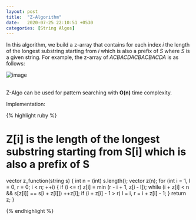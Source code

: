 ```yaml
---
layout: post
title:  "Z-Algorithm"
date:   2020-07-25 22:10:51 +0530
categories: [String Algos]
---
```


In this algorithm, we build a z-array that contains for each index *i* the length of the longest substring starting from *i* which is also a prefix of *S* where *S* is a given string.
For example, the z-array of *ACBACDACBACBACDA* is as follows:

![image](https://user-images.githubusercontent.com/41137582/88462113-8a752180-cec6-11ea-9c96-8bde1b263633.png)

<br> Z-Algo can be used for pattern searching with **O(n)** time complexity.

Implementation:

{% highlight ruby %}

#  Z[i] is the length of the longest substring starting from S[i] which is also a prefix of S

vector<int> z_function(string s) {
        int n = (int) s.length();
        vector<int> z(n);
        for (int i = 1, l = 0, r = 0; i < n; ++i) {
                if (i <= r)
                z[i] = min (r - i + 1, z[i - l]);
                while (i + z[i] < n && s[z[i]] == s[i + z[i]])
                ++z[i];
                if (i + z[i] - 1 > r)
                l = i, r = i + z[i] - 1;
        }
        return z;
}

{% endhighlight %}
